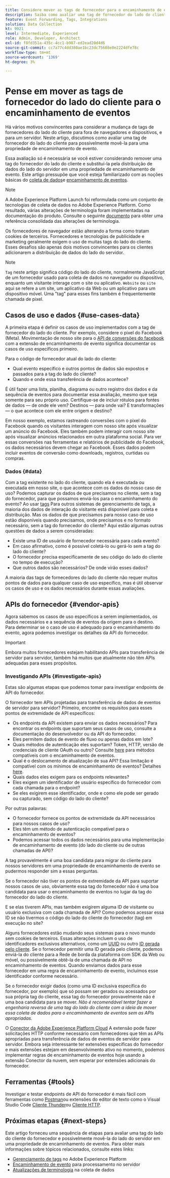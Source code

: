 ```yaml
---
title: Considere mover as tags de fornecedor para o encaminhamento de eventos
description: Saiba como avaliar uma tag de fornecedor do lado do cliente para distribuição de dados do lado do servidor.
feature: Event Forwarding, Tags, Integrations
solution: Data Collection
kt: 9921
level: Intermediate, Experienced
role: Admin, Developer, Architect
exl-id: f8fd351a-435c-4cc1-b987-ed2ead20d4d6
source-git-commit: cc7a77c4dd380ae1bc23dc75608e8e2224dfe78c
workflow-type: tm+mt
source-wordcount: '1369'
ht-degree: 3%

---
```


# Pense em mover as tags de fornecedor do lado do cliente para o encaminhamento de eventos

Há vários motivos convincentes para considerar a mudança de tags de fornecedores do lado do cliente para fora de navegadores e dispositivos, e para um servidor. Neste artigo, discutimos como avaliar uma tag de fornecedor do lado do cliente para possivelmente movê-la para uma propriedade de encaminhamento de evento.

Essa avaliação só é necessária se você estiver considerando remover uma tag do fornecedor do lado do cliente e substituí-la pela distribuição de dados do lado do servidor em uma propriedade de encaminhamento de evento. Este artigo pressupõe que você esteja familiarizado com as noções básicas do [coleta de dados](https://experienceleague.adobe.com/docs/data-collection.html)e [encaminhamento de eventos](https://experienceleague.adobe.com/docs/experience-platform/tags/event-forwarding/overview.html).

>[!NOTE]
>
>A Adobe Experience Platform Launch foi reformulada como um conjunto de tecnologias de coleta de dados no Adobe Experience Platform. Como resultado, várias alterações de terminologia foram implementadas na documentação do produto. Consulte o seguinte [documento](https://experienceleague.adobe.com/docs/experience-platform/tags/term-updates.html) para obter uma referência consolidada das alterações de terminologia.

Os fornecedores de navegador estão alterando a forma como tratam cookies de terceiros. Fornecedores e tecnologias de publicidade e marketing geralmente exigem o uso de muitas tags do lado do cliente. Esses desafios são apenas dois motivos convincentes para os clientes adicionarem a distribuição de dados do lado do servidor.

>[!NOTE]
>
>`Tag` neste artigo significa código do lado do cliente, normalmente JavaScript de um fornecedor usado para coleta de dados no navegador ou dispositivo, enquanto um visitante interage com o site ou aplicativo. `Website` ou `site` aqui se refere a um site, um aplicativo da Web ou um aplicativo para um dispositivo móvel. Uma &quot;tag&quot; para esses fins também é frequentemente chamada de pixel.

## Casos de uso e dados {#use-cases-data}

A primeira etapa é definir os casos de uso implementados com a tag de fornecedor do lado do cliente. Por exemplo, considere o pixel do Facebook (Meta). Movimentação de nosso site para o [API de conversões do facebook](https://exchange.adobe.com/apps/ec/105509/facebook-conversions-api-extension) com a extensão de encaminhamento de evento significa documentar os casos de uso específicos primeiro.

Para o código de fornecedor atual do lado do cliente:

- Qual evento específico e outros pontos de dados são expostos e passados para a tag do lado do cliente?
- Quando e onde essa transferência de dados acontece?

É útil fazer uma lista, planilha, diagrama ou outro registro dos dados e da sequência de eventos para documentar essa avaliação, mesmo que seja somente para seu próprio uso. Certifique-se de incluir rótulos para fontes de dados — de onde ele vem? Destinos — para onde vai? E transformações — o que acontece com ele entre origem e destino?

Em nosso exemplo, estamos rastreando conversões com o pixel do Facebook quando os visitantes interagem com nosso site após visualizar um anúncio do Facebook. Eles também podem interagir com nosso site após visualizar anúncios relacionados em outra plataforma social. Para ver essas conversões nas ferramentas e relatórios de publicidade do Facebook, os dados necessários devem chegar ao Facebook. Esses dados podem incluir eventos de conversão como downloads, registros, curtidas ou compras.

### Dados {#data}

Com a tag existente no lado do cliente, quando ela é executada ou executada em nosso site, o que acontece com os dados do nosso caso de uso? Podemos capturar os dados de que precisamos no cliente, sem a tag do fornecedor, para que possamos enviá-los para o encaminhamento do evento? Ao usar [tags](https://experienceleague.adobe.com/docs/experience-platform/tags/home.html) Para outros sistemas de gerenciamento de tags, a maioria dos dados de interação do visitante está disponível para coleta e distribuição. Mas os dados de que precisamos para nosso caso de uso estão disponíveis quando precisamos, onde precisamos e no formato necessário, sem a tag do fornecedor do cliente? Aqui estão algumas outras questões de dados a serem consideradas:

- Existe uma ID de usuário de fornecedor necessária para cada evento?
- Em caso afirmativo, como é possível coletá-lo ou gerá-lo sem a tag do lado do cliente?
- O fornecedor precisa especificamente de seu código do lado do cliente no tempo de execução?
- Que outros dados são necessários? De onde virão esses dados?

A maioria das tags de fornecedores do lado do cliente não requer muitos pontos de dados para qualquer caso de uso específico, mas é útil observar os casos de uso e os dados necessários durante essas avaliações.

## APIs do fornecedor {#vendor-apis}

Agora sabemos os casos de uso específicos a serem implementados, os dados necessários e a sequência de eventos da origem para o destino. Para determinar se o caso de uso é adequado para o encaminhamento do evento, agora podemos investigar os detalhes da API do fornecedor.

>[!IMPORTANT]
>
>Embora muitos fornecedores estejam habilitando APIs para transferência de servidor para servidor, também há muitos que atualmente não têm APIs adequadas para esses propósitos.

### Investigando APIs {#investigate-apis}

Estas são algumas etapas que podemos tomar para investigar endpoints de API do fornecedor.

O fornecedor tem APIs projetadas para transferência de dados de eventos de servidor para servidor? Primeiro, encontre os requisitos para esses pontos de extremidade de API específicos:

- Os endpoints da API existem para enviar os dados necessários? Para encontrar os endpoints que suportam seus casos de uso, consulte a documentação do desenvolvedor ou da API do fornecedor.
- Eles permitem dados de evento de fluxo ou apenas dados em lote?
- Quais métodos de autenticação eles suportam? Token, HTTP, versão de credenciais de cliente OAuth ou outro? Consulte [here](https://experienceleague.adobe.com/docs/experience-platform/tags/event-forwarding/secrets.html) para métodos compatíveis com o encaminhamento de eventos.
- Qual é o deslocamento de atualização de sua API? Essa limitação é compatível com os mínimos de encaminhamento de eventos? Detalhes [here](https://experienceleague.adobe.com/docs/experience-platform/tags/event-forwarding/secrets.html#:~:text=you%20can%20configure%20the%20Refresh%20Offset%20value%20for%20the%20secret).
- Quais dados eles exigem para os endpoints relevantes?
- Eles exigem um identificador de usuário específico do fornecedor com cada chamada para o endpoint?
- Se eles exigirem esse identificador, onde e como ele pode ser gerado ou capturado, sem código do lado do cliente?

Por outras palavras:

- O fornecedor fornece os pontos de extremidade da API necessários para nossos casos de uso?
- Eles têm um método de autenticação compatível para o encaminhamento de eventos?
- Podemos acessar todos os dados necessários para uma implementação de encaminhamento de evento (do lado do cliente ou de outras chamadas de API)?

A tag provavelmente é uma boa candidata para migrar do cliente para nossos servidores em uma propriedade de encaminhamento de evento se pudermos responder sim a essas perguntas.

Se o fornecedor não tiver os pontos de extremidade da API para suportar nossos casos de uso, obviamente essa tag do fornecedor não é uma boa candidata para usar o encaminhamento de eventos no lugar da tag do fornecedor do lado do cliente.

E se elas tiverem APIs, mas também exigirem alguma ID de visitante ou usuário exclusiva com cada chamada de API? Como podemos acessar essa ID se não tivermos o código do lado do cliente do fornecedor (tag) em execução no site?

Alguns fornecedores estão mudando seus sistemas para o novo mundo sem cookies de terceiros. Essas alterações incluem o uso de identificadores exclusivos alternativos, como um [UUID](https://developer.mozilla.org/en-US/docs/Glossary/UUID) ou outro [ID gerada pelo cliente](https://experienceleague.adobe.com/docs/experience-platform/edge/identity/first-party-device-ids.html). Se o fornecedor permitir uma ID gerada pelo cliente, podemos enviá-la do cliente para a Rede de borda da plataforma com SDK da Web ou móvel, ou possivelmente obtê-la de uma chamada de API no encaminhamento de eventos. Quando enviamos dados para esse fornecedor em uma regra de encaminhamento de evento, incluímos esse identificador conforme necessário.

Se o fornecedor exigir dados (como uma ID exclusiva específica do fornecedor, por exemplo) que só possam ser gerados ou acessados por sua própria tag do cliente, essa tag do fornecedor provavelmente não é uma boa candidata para se mover. _Não é recomendável tentar fazer a engenharia reversa de uma tag do lado do cliente com a ideia de mover essa coleta de dados para o encaminhamento de eventos sem as APIs apropriadas._

O [Conector da Adobe Experience Platform Cloud](https://experienceleague.adobe.com/docs/experience-platform/tags/extensions/adobe/cloud-connector/overview.html) A extensão pode fazer solicitações HTTP conforme necessário com fornecedores que têm as APIs apropriadas para transferência de dados de eventos de servidor para servidor. Embora seja interessante ter extensões específicas do fornecedor e mais extensões estejam em desenvolvimento ativo no momento, podemos implementar regras de encaminhamento de eventos hoje usando a extensão Conector da nuvem, sem esperar por extensões adicionais do fornecedor.

## Ferramentas {#tools}

Investigar e testar endpoints de API do fornecedor é mais fácil com ferramentas como [Postman](https://www.postman.com/)ou extensões do editor de texto como o Visual Studio Code [Cliente Thunder](https://marketplace.visualstudio.com/items?itemName=rangav.vscode-thunder-client)ou [Cliente HTTP](https://marketplace.visualstudio.com/items?itemName=mkloubert.vscode-http-client).

## Próximas etapas {#next-steps}

Este artigo forneceu uma sequência de etapas para avaliar uma tag do lado do cliente do fornecedor e possivelmente movê-la do lado do servidor em uma propriedade de encaminhamento de eventos. Para obter mais informações sobre tópicos relacionados, consulte estes links:

- [Gerenciamento de tags](https://experienceleague.adobe.com/docs/experience-platform/tags/home.html) no Adobe Experience Platform
- [Encaminhamento de evento](https://experienceleague.adobe.com/docs/experience-platform/tags/event-forwarding/overview.html) para processamento no servidor
- [Atualizações de terminologia](https://experienceleague.adobe.com/docs/experience-platform/tags/term-updates.html) na coleta de dados
